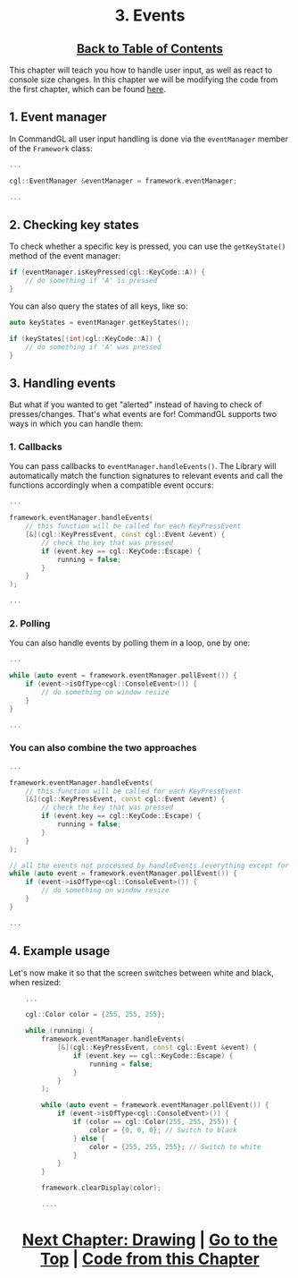 <div align="center">

# 3. Events

## [Back to Table of Contents](../table_of_contents.md)

</div>

This chapter will teach you how to handle user input, as well as react to console size changes.
In this chapter we will be modifying the code from the first chapter, which can be found [here](../setup/basic_app.cpp).

## 1. Event manager

In CommandGL all user input handling is done via the `eventManager` member of the `Framework` class:

```cpp
...

cgl::EventManager &eventManager = framework.eventManager;

...
```

## 2. Checking key states

To check whether a specific key is pressed, you can use the `getKeyState()` method of the event manager:

```cpp
if (eventManager.isKeyPressed(cgl::KeyCode::A)) {
    // do something if 'A' is pressed
}
```

You can also query the states of all keys, like so:

```cpp
auto keyStates = eventManager.getKeyStates();

if (keyStates[(int)cgl::KeyCode::A]) {
    // do something if 'A' was pressed
}
```

## 3. Handling events

But what if you wanted to get "alerted" instead of having to check of presses/changes. That's what events are for! CommandGL supports two ways in which you can handle them:

### 1. Callbacks

You can pass callbacks to `eventManager.handleEvents()`. The Library will automatically match the function signatures to relevant events and call the functions accordingly when a compatible event occurs:

```cpp
...

framework.eventManager.handleEvents(
    // this function will be called for each KeyPressEvent
    [&](cgl::KeyPressEvent, const cgl::Event &event) {
        // check the key that was pressed
        if (event.key == cgl::KeyCode::Escape) {
            running = false;
        }
    }
);

...
```

### 2. Polling

You can also handle events by polling them in a loop, one by one:

```cpp
...

while (auto event = framework.eventManager.pollEvent()) {
    if (event->isOfType<cgl::ConsoleEvent>()) {
        // do something on window resize
    }
}

...
```

### You can also combine the two approaches

```cpp
...

framework.eventManager.handleEvents(
    // this function will be called for each KeyPressEvent
    [&](cgl::KeyPressEvent, const cgl::Event &event) {
        // check the key that was pressed
        if (event.key == cgl::KeyCode::Escape) {
            running = false;
        }
    }
);

// all the events not processed by handleEvents (everything except for key presses) will be polled here.
while (auto event = framework.eventManager.pollEvent()) {
    if (event->isOfType<cgl::ConsoleEvent>()) {
        // do something on window resize
    }
}

...
```

## 4. Example usage

Let's now make it so that the screen switches between white and black, when resized:

```cpp
    ...

    cgl::Color color = {255, 255, 255};

    while (running) {
        framework.eventManager.handleEvents(
            [&](cgl::KeyPressEvent, const cgl::Event &event) {
                if (event.key == cgl::KeyCode::Escape) {
                    running = false;
                }
            }
        );

        while (auto event = framework.eventManager.pollEvent()) {
            if (event->isOfType<cgl::ConsoleEvent>()) {
                if (color == cgl::Color(255, 255, 255)) {
                    color = {0, 0, 0}; // Switch to black
                } else {
                    color = {255, 255, 255}; // Switch to white
                }
            }
        }

        framework.clearDisplay(color);

        ....
```

<div align="center">

# [Next Chapter: Drawing](../drawing/drawing.md) | [Go to the Top](#3-events) | [Code from this Chapter](events.cpp)

</div>